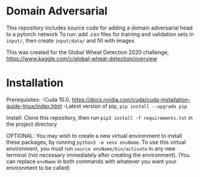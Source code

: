 # Domain Adversarial

This repository includes source code for adding a domain adversarial head to a pytorch network
To run: add .csv files for training and validation sets in `input/`, then create `input/data/` and fill with images

This was created for the Global Wheat Detection 2020 challenge, https://www.kaggle.com/c/global-wheat-detection/overview

# Installation
Prerequisites:
-Cuda 10.0, https://docs.nvidia.com/cuda/cuda-installation-guide-linux/index.html
-Latest version of pip, `pip install --upgrade pip`

Install:
Clone this repository, then run `pip3 install -f requirements.txt` in the project directory

OPTIONAL: You may wish to create a new virtual environment to install these packages, by running `python3 -m venv envName`.
To use this virtual environment, you must run `source envName/bin/activate` in any new terminal (not necessary immediately after creating the environment). 
(You can replace `envName` in both commands with whatever you want your environment to be called)
